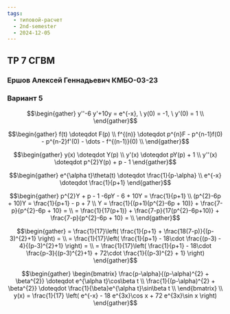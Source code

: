 ```yaml
---
tags:
  - типовой-расчет
  - 2nd-semester
  - 2024-12-05
---
```

## ТР 7 СГВМ

### Ершов Алексей Геннадьевич КМБО-03-23

### Вариант 5

$$\begin{gather}
y''-6 y'+10y = e^{-x}, \ y(0) = -1, \ y'(0) = 1 \\
\end{gather}$$

$$\begin{gather}
f(t) \doteqdot F(p) \\
f^{(n)} \doteqdot p^{n}F - p^{n-1}f(0) - p^{n-2}f'(0) - \dots - f^{(n-1)}(0) \\
\end{gather}$$

$$\begin{gather}
y(x) \doteqdot Y(p) \\
y'(x) \doteqdot pY(p) + 1 \\
y''(x) \doteqdot p^{2}Y(p) + p - 1
\end{gather}$$

$$\begin{gather}
e^{\alpha t}\theta(t) \doteqdot \frac{1}{p-\alpha} \\
e^{-x} \doteqdot \frac{1}{p+1}
\end{gather}$$

$$\begin{gather}
p^{2}Y + p - 1 -6pY - 6 + 10Y = \frac{1}{p+1} \\
(p^{2}-6p + 10)Y = \frac{1}{p+1} - p + 7 \\
Y = \frac{1}{(p+1)(p^{2}-6p + 10)} + \frac{7-p}{p^{2}-6p + 10} = \\
= \frac{1}{17(p+1)} + \frac{7-p}{17(p^{2}-6p+10)} + \frac{7-p}{p^{2}-6p + 10} = \\
\end{gather}$$

$$\begin{gather}
= \frac{1}{17}\left( \frac{1}{p+1} + \frac{18(7-p)}{(p-3)^{2}+1} \right) = \\
= \frac{1}{17}\left( \frac{1}{p+1} - 18\cdot \frac{(p-3) - 4}{(p-3)^{2}+1} \right) = \\
= \frac{1}{17}\left( \frac{1}{p+1} - 18\cdot \frac{p-3}{(p-3)^{2}+1} + 72\cdot \frac{1}{(p-3)^{2} + 1} \right)
\end{gather}$$

$$\begin{gather}
\begin{bmatrix}
\frac{p-\alpha}{(p-\alpha)^{2} + \beta^{2}} \doteqdot e^{\alpha t}\cos\beta t \\
\frac{1}{(p-\alpha)^{2} + \beta^{2}} \doteqdot \frac{1}{\beta}e^{\alpha t}\sin\beta t \\
\end{bmatrix} \\
y(x) = \frac{1}{17} \left( e^{-x} - 18 e^{3x}\cos x + 72 e^{3x}\sin x \right) 
\end{gather}$$
